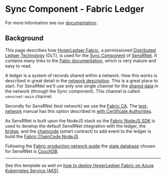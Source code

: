 # Sync Component - Fabric Ledger

For more information see our [documentation](https://github.com/kadaster-labs/sensrnet-home).

## Background

This page describes how [HyperLedger Fabric](https://www.hyperledger.org/use/fabric), a permissioned [Distributed Ledger Technology](https://en.wikipedia.org/wiki/Distributed_ledger) (DLT), is used for the [Sync Component](https://github.com/kadaster-labs/sensrnet-home/blob/master/docs/Architecture.md#component-sync) of [SensRNet](https://github.com/kadaster-labs/sensrnet-home/).
It contains many links to the [Fabic documentation](https://hyperledger-fabric.readthedocs.io/en/latest/), which is very mature and easy to read.

A ledger is a system of records shared within a network.
How this works is described in great detail in the [network description](https://hyperledger-fabric.readthedocs.io/en/latest/network/network.html).
This is a great place to start.
For SensRNet we'll use only one single channel for the [shared data](https://github.com/kadaster-labs/sensrnet-home/blob/master/docs/Architecture.md#component-sync) in the network (through the Sync component).
This channel is called `sensrnet-main` channel.

Secondly for SensRNet (test network) we use the [Fabric CA](https://hyperledger-fabric-ca.readthedocs.io/en/latest/operations_guide.html).
The [test-network](https://hyperledger-fabric.readthedocs.io/en/latest/test_network.html) manual has this option described in [with Certificate Authorities](https://hyperledger-fabric.readthedocs.io/en/latest/test_network.html#bring-up-the-network-with-certificate-authorities).

As SensRNet is built upon the NodeJS stack so the [Fabric NodeJS SDK](https://hyperledger.github.io/fabric-sdk-node/master/module-fabric-network.html) is used to develop the default SensRNet integration with the ledger, the [bridge](../bridge), and the [chaincode](https://hyperledger-fabric.readthedocs.io/en/latest/smartcontract/smartcontract.html) (smart contract) to add event to the ledger is build the [Fabric ChainCode NodeJS](https://hyperledger.github.io/fabric-chaincode-node/master/api/).

Following the [Fabric production network guide](https://hyperledger-fabric.readthedocs.io/en/latest/deployment_guide_overview.html) the [state database](https://hyperledger-fabric.readthedocs.io/en/latest/couchdb_as_state_database.html) chosen for SensRNet is [CouchDB](https://couchdb.apache.org/).

---

See this template as well on [how to deploy HyperLedger Fabric on Azure Kubernetes Service (AKS)](https://docs.microsoft.com/en-us/azure/blockchain/templates/hyperledger-fabric-consortium-azure-kubernetes-service).

